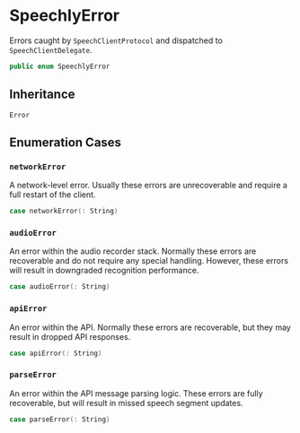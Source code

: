 # SpeechlyError

Errors caught by `SpeechClientProtocol` and dispatched to `SpeechClientDelegate`.

``` swift
public enum SpeechlyError
```

## Inheritance

`Error`

## Enumeration Cases

### `networkError`

A network-level error.
Usually these errors are unrecoverable and require a full restart of the client.

``` swift
case networkError(: String)
```

### `audioError`

An error within the audio recorder stack.
Normally these errors are recoverable and do not require any special handling.
However, these errors will result in downgraded recognition performance.

``` swift
case audioError(: String)
```

### `apiError`

An error within the API.
Normally these errors are recoverable, but they may result in dropped API responses.

``` swift
case apiError(: String)
```

### `parseError`

An error within the API message parsing logic.
These errors are fully recoverable, but will result in missed speech segment updates.

``` swift
case parseError(: String)
```
